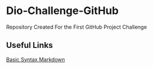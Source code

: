 # Dio-Challenge-GitHub
Repository Created For the First GitHub Project Challenge

## Useful Links
[Basic Syntax Markdown](https://www.markdownguide.org/basic-syntax/)
